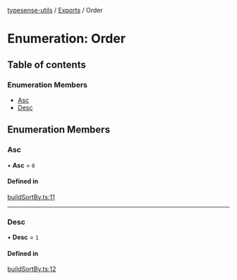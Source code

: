 [typesense-utils](../README.md) / [Exports](../modules.md) / Order

# Enumeration: Order

## Table of contents

### Enumeration Members

- [Asc](Order.md#asc)
- [Desc](Order.md#desc)

## Enumeration Members

### Asc

• **Asc** = ``0``

#### Defined in

[buildSortBy.ts:11](https://github.com/igrek8/typesense-utils/blob/e2525ef/src/buildSortBy.ts#L11)

___

### Desc

• **Desc** = ``1``

#### Defined in

[buildSortBy.ts:12](https://github.com/igrek8/typesense-utils/blob/e2525ef/src/buildSortBy.ts#L12)
